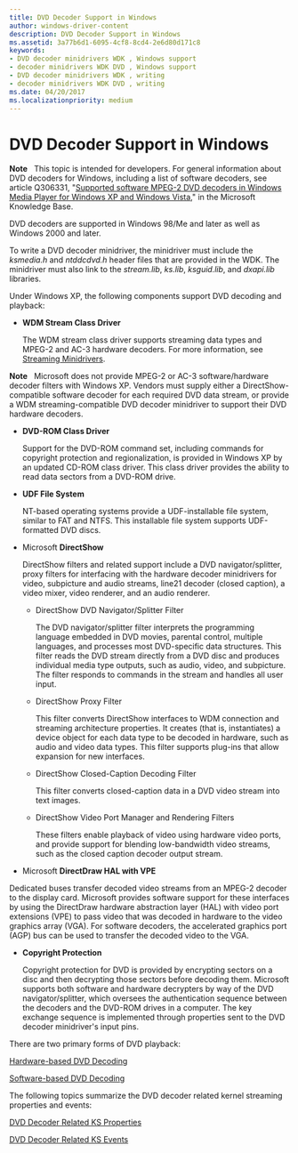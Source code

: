 ```yaml
---
title: DVD Decoder Support in Windows
author: windows-driver-content
description: DVD Decoder Support in Windows
ms.assetid: 3a77b6d1-6095-4cf8-8cd4-2e6d80d171c8
keywords:
- DVD decoder minidrivers WDK , Windows support
- decoder minidrivers WDK DVD , Windows support
- DVD decoder minidrivers WDK , writing
- decoder minidrivers WDK DVD , writing
ms.date: 04/20/2017
ms.localizationpriority: medium
---
```


# DVD Decoder Support in Windows





**Note**   This topic is intended for developers. For general information about DVD decoders for Windows, including a list of software decoders, see article Q306331, "[Supported software MPEG-2 DVD decoders in Windows Media Player for Windows XP and Windows Vista](http://go.microsoft.com/fwlink/p/?linkid=3100&ID=306331)," in the Microsoft Knowledge Base.

 

DVD decoders are supported in Windows 98/Me and later as well as Windows 2000 and later.

To write a DVD decoder minidriver, the minidriver must include the *ksmedia.h* and *ntddcdvd.h* header files that are provided in the WDK. The minidriver must also link to the *stream.lib*, *ks.lib*, *ksguid.lib*, and *dxapi.lib* libraries.

Under Windows XP, the following components support DVD decoding and playback:

-   **WDM Stream Class Driver**

    The WDM stream class driver supports streaming data types and MPEG-2 and AC-3 hardware decoders. For more information, see [Streaming Minidrivers](https://msdn.microsoft.com/library/windows/hardware/ff568275).

**Note**   Microsoft does not provide MPEG-2 or AC-3 software/hardware decoder filters with Windows XP. Vendors must supply either a DirectShow-compatible software decoder for each required DVD data stream, or provide a WDM streaming-compatible DVD decoder minidriver to support their DVD hardware decoders.

 

-   **DVD-ROM Class Driver**

    Support for the DVD-ROM command set, including commands for copyright protection and regionalization, is provided in Windows XP by an updated CD-ROM class driver. This class driver provides the ability to read data sectors from a DVD-ROM drive.

-   **UDF File System**

    NT-based operating systems provide a UDF-installable file system, similar to FAT and NTFS. This installable file system supports UDF-formatted DVD discs.

-   Microsoft **DirectShow**

    DirectShow filters and related support include a DVD navigator/splitter, proxy filters for interfacing with the hardware decoder minidrivers for video, subpicture and audio streams, line21 decoder (closed caption), a video mixer, video renderer, and an audio renderer.

    -   DirectShow DVD Navigator/Splitter Filter

        The DVD navigator/splitter filter interprets the programming language embedded in DVD movies, parental control, multiple languages, and processes most DVD-specific data structures. This filter reads the DVD stream directly from a DVD disc and produces individual media type outputs, such as audio, video, and subpicture. The filter responds to commands in the stream and handles all user input.

    -   DirectShow Proxy Filter

        This filter converts DirectShow interfaces to WDM connection and streaming architecture properties. It creates (that is, instantiates) a device object for each data type to be decoded in hardware, such as audio and video data types. This filter supports plug-ins that allow expansion for new interfaces.

    -   DirectShow Closed-Caption Decoding Filter

        This filter converts closed-caption data in a DVD video stream into text images.

    -   DirectShow Video Port Manager and Rendering Filters

        These filters enable playback of video using hardware video ports, and provide support for blending low-bandwidth video streams, such as the closed caption decoder output stream.

-   Microsoft **DirectDraw HAL with VPE**

Dedicated buses transfer decoded video streams from an MPEG-2 decoder to the display card. Microsoft provides software support for these interfaces by using the DirectDraw hardware abstraction layer (HAL) with video port extensions (VPE) to pass video that was decoded in hardware to the video graphics array (VGA). For software decoders, the accelerated graphics port (AGP) bus can be used to transfer the decoded video to the VGA.

-   **Copyright Protection**

    Copyright protection for DVD is provided by encrypting sectors on a disc and then decrypting those sectors before decoding them. Microsoft supports both software and hardware decrypters by way of the DVD navigator/splitter, which oversees the authentication sequence between the decoders and the DVD-ROM drives in a computer. The key exchange sequence is implemented through properties sent to the DVD decoder minidriver's input pins.

There are two primary forms of DVD playback:

[Hardware-based DVD Decoding](hardware-based-dvd-decoding.md)

[Software-based DVD Decoding](software-based-dvd-decoding.md)

The following topics summarize the DVD decoder related kernel streaming properties and events:

[DVD Decoder Related KS Properties](dvd-decoder-related-ks-properties.md)

[DVD Decoder Related KS Events](dvd-decoder-related-ks-events.md)

 

 




